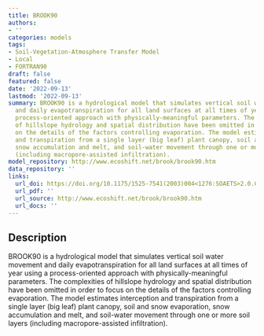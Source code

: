 ```yaml
---
title: BROOK90
authors:
- ''
categories: models
tags:
- Soil-Vegetation-Atmosphere Transfer Model
- Local
- FORTRAN90
draft: false
featured: false
date: '2022-09-13'
lastmod: '2022-09-13'
summary: BROOK90 is a hydrological model that simulates vertical soil water movement
  and daily evapotranspiration for all land surfaces at all times of year using a
  process-oriented approach with physically-meaningful parameters. The complexities
  of hillslope hydrology and spatial distribution have been omitted in order to focus
  on the details of the factors controlling evaporation. The model estimates interception
  and transpiration from a single layer (big leaf) plant canopy, soil and snow evaporation,
  snow accumulation and melt, and soil-water movement through one or more soil layers
  (including macropore-assisted infiltration).
model_repository: http://www.ecoshift.net/brook/brook90.htm
data_repository: ''
links:
  url_doi: https://doi.org/10.1175/1525-7541(2003)004<1276:SOAETS>2.0.CO;2
  url_pdf: ''
  url_source: http://www.ecoshift.net/brook/brook90.htm
  url_docs: ''
---
```


## Description

BROOK90 is a hydrological model that simulates vertical soil water movement and daily evapotranspiration for all land surfaces at all times of year using a process-oriented approach with physically-meaningful parameters. The complexities of hillslope hydrology and spatial distribution have been omitted in order to focus on the details of the factors controlling evaporation. The model estimates interception and transpiration from a single layer (big leaf) plant canopy, soil and snow evaporation, snow accumulation and melt, and soil-water movement through one or more soil layers (including macropore-assisted infiltration).

